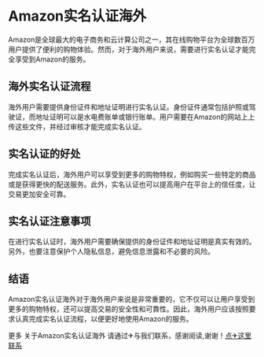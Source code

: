 # Amazon实名认证海外

Amazon是全球最大的电子商务和云计算公司之一，其在线购物平台为全球数百万用户提供了便利的购物体验。然而，对于海外用户来说，需要进行实名认证才能完全享受到Amazon的服务。

## 海外实名认证流程

海外用户需要提供身份证件和地址证明进行实名认证。身份证件通常包括护照或驾驶证，而地址证明可以是水电费账单或银行账单。用户需要在Amazon的网站上上传这些文件，并经过审核才能完成实名认证。

## 实名认证的好处

完成实名认证后，海外用户可以享受到更多的购物特权，例如购买一些特定的商品或是获得更快的配送服务。此外，实名认证也可以提高用户在平台上的信任度，让交易更加安全可靠。

## 实名认证注意事项

在进行实名认证时，海外用户需要确保提供的身份证件和地址证明是真实有效的。另外，也要注意保护个人隐私信息，避免信息泄露和不必要的风险。

## 结语

Amazon实名认证海外对于海外用户来说是非常重要的，它不仅可以让用户享受到更多的购物特权，还可以提高交易的安全性和可靠性。因此，海外用户应该按照要求认真完成实名认证流程，以便更好地使用Amazon的服务。

更多 关于Amazon实名认证海外 请通过✈与我们联系，感谢阅读,谢谢！[点✈这里联系](https://add.k02.cc)